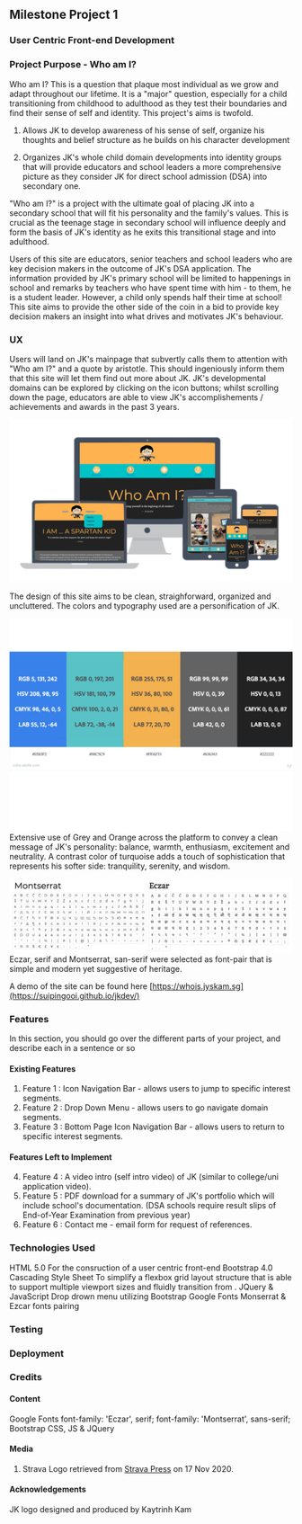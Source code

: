 <!-- readme file explains a site's purpose, value it provides to users & deployment procedure -->
## Milestone Project 1 
### User Centric Front-end Development 

### Project Purpose - Who am I?

Who am I? This is a question that plaque most individual as we grow and adapt throughout our lifetime. It is a "major" question, especially for a child transitioning from childhood to adulthood as they test their boundaries and find their sense of self and identity. This project's aims is twofold.

1. Allows JK to develop awareness of his sense of self, organize his thoughts and belief structure as he builds on his character development

2. Organizes JK's whole child domain developments into identity groups that will provide educators and school leaders a more comprehensive picture as they consider JK for direct school admission (DSA) into secondary one. 

"Who am I?" is a project with the ultimate goal of placing JK into a secondary school that will fit his personality and the family's values. This is crucial as the teenage stage in secondary school will influence deeply and form the basis of JK's identity as he exits this transitional stage and into adulthood.

Users of this site are educators, senior teachers and school leaders who are key decision makers in the outcome of JK's DSA application. The information provided by JK's primary school will be limited to happenings in school and remarks by teachers who have spent time with him - to them, he is a student leader. However, a child only spends half their time at school! This site aims to provide the other side of the coin in a bid to provide key decision makers an insight into what drives and motivates JK's behaviour. 

### UX

Users will land on JK's mainpage that subvertly calls them to attention with "Who am I?" and a quote by aristotle. This should ingeniously inform them that this site will let them find out more about JK. JK's developmental domains can be explored by clicking on the icon buttons; whilst scrolling down the page, educators are able to view JK's accomplishements / achievements and awards in the past 3 years.

![Responsive Web Design Demo](images/core/demo.png)

The design of this site aims to be clean, straighforward, organized and uncluttered. The colors and typography used are a personification of JK.

![Color Chart](images/core/colorchart.jpeg)
Extensive use of Grey and Orange across the platform to convey a clean message of JK's personality: balance, warmth, enthusiasm, excitement and neutrality. A contrast color of turquoise adds a touch of sophistication that represents his softer side: tranquility, serenity, and wisdom.

![Font Gylps](images/core/fontgylps.png)
Eczar, serif and Montserrat, san-serif were selected as font-pair that is simple and modern yet suggestive of heritage.


A demo of the site can be found here [https://whois.jyskam.sg](https://suipingooi.github.io/jkdev/)

### Features

In this section, you should go over the different parts of your project, and describe each in a sentence or so
#### Existing Features

1. Feature 1 : Icon Navigation Bar - allows users to jump to specific interest segments.
2. Feature 2 : Drop Down Menu - allows users to go navigate domain segments.
3. Feature 3 : Bottom Page Icon Navigation Bar - allows users to return to specific interest segments.

#### Features Left to Implement

4. Feature 4 : A video intro (self intro video) of JK (similar to college/uni application video).
5. Feature 5 : PDF download for a summary of JK's portfolio which will include school's documentation.
            (DSA schools require result slips of End-of-Year Examination from previous year)
6. Feature 6 : Contact me - email form for request of references.


### Technologies Used

<!-- In this section, you should mention all of the languages, frameworks, libraries, and any other tools that you have used to construct this project. For each, provide its name, a link to its official site and a short sentence of why it was used. -->
HTML 5.0
    For the consruction of a user centric front-end 
Bootstrap 4.0 Cascading Style Sheet
    To simplify a flexbox grid layout structure that is able to support multiple viewport sizes and fluidly transition from .
JQuery & JavaScript
    Drop drown menu utilizing Bootstrap
Google Fonts
    Monserrat & Ezcar fonts pairing

### Testing

<!-- In this section, you need to convince the assessor that you have conducted enough testing to legitimately believe that the site works well. Essentially, in this part you will want to go over all of your user stories from the UX section and ensure that they all work as intended, with the project providing an easy and straightforward way for the users to achieve their goals. -->

<!-- Whenever it is feasible, prefer to automate your tests, and if you've done so, provide a brief explanation of your approach, link to the test file(s) and explain how to run them. -->

<!-- In addition, you should mention in this section how your project looks and works on different browsers and screen sizes. -->

<!-- You should also mention in this section any interesting bugs or problems you discovered during your testing, even if you haven't addressed them yet. -->


### Deployment

<!-- This section should describe the process you went through to deploy the project to a hosting platform (e.g. GitHub Pages or Heroku). -->

<!-- In particular, you should provide all details of the differences between the deployed version and the development version -->

<!-- In addition, if it is not obvious, you should also describe how to run your code locally. -->
### Credits

#### Content
Google Fonts
    font-family: 'Eczar', serif;
    font-family: 'Montserrat', sans-serif;
Bootstrap CSS, JS & JQuery

#### Media
1. Strava Logo retrieved from [Strava Press](blog.strava.com/press/assets) on 17 Nov 2020.


#### Acknowledgements

JK logo designed and produced by Kaytrinh Kam
